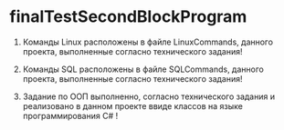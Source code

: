 # finalTestSecondBlockProgram

1. Команды Linux расположены в файле LinuxCommands, данного проекта, выполненные согласно технического задания!

2. Команды SQL расположены в файле SQLCommands, данного проекта, выполненные согласно технического задания!

3. Задание по ООП выполненно, согласно технического задания и реализовано в данном проекте ввиде классов на языке программирования C# !